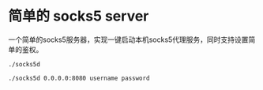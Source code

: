 # 简单的 socks5 server
一个简单的socks5服务器，实现一键启动本机socks5代理服务，同时支持设置简单的鉴权。

```
./socks5d 

./socks5d 0.0.0.0:8080 username password
```
